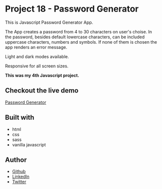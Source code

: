 # Project 18 - Password Generator

This is Javascript Password Generator App.

The App creates a password from 4 to 30 characters on user's choise. In the password, besides default lowercase characters, can be included uppercase characters, numbers and symbols. If none of them is chosen the app renders an error message.

Light and dark modes available.

Responsive for all screen sizes.

**This was my 4th Javascript project.**

## Checkout the live demo

[Password Generator]()

## Built with

- html
- css
- sass
- vanilla javascript

## Author

- [Github](https://github.com/Peac-h)
- [LinkedIn](https://www.linkedin.com/in/tamta-lomidze-b336b9266/)
- [Twitter](https://twitter.com/p6eac_h)
